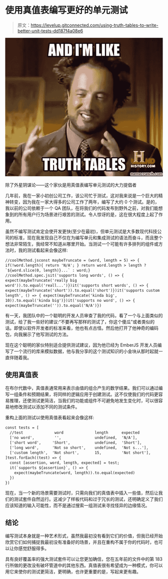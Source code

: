 # 使用真值表编写更好的单元测试

> 原文：<https://levelup.gitconnected.com/using-truth-tables-to-write-better-unit-tests-dd187f4a08e6>

![](img/4f3550b908eefb78c58ee7a703ffaf8f.png)

除了外星阴谋论——这个家伙是用真值表编写单元测试的大力提倡者

几年前，我在一家小初创公司工作，该公司忙于测试，这对我来说是一个巨大的精神转变，因为我在一家大得多的公司工作了两年，编写了大约 0 个测试。是的，我以前的公司依赖于一个 QA 团队，在将我们的代码发布到野外之前，对我们能想象到的所有用户行为场景进行艰苦的测试。令人惊讶的是，这在很大程度上起了作用。

虽然不编写测试肯定会使开发更快(至少在最初)，但单元测试是大多数现代科技公司的标准，现在我发现自己不仅在为编写单元和集成测试的语法而奋斗，而且整个想法非常陌生，我经常不知道从哪里开始。当测试一个可能有许多排列的组件或方法时，我的测试看起来会像这样:

```
//coolMethod.jsconst maybeTruncate = (word, length = 5) => { if(!word.length){ return 'N/A'; } return word.length > length ? `${word.slice(0, length)}...` : word;} //coolMethod.spec.jsit('supports long words', () => { expect(maybeTruncate('really big word')).to.equal('reall...')})it('supports short words', () => { expect(maybeTruncate('short')).to.equal('short')})it('supports custom length', () => { expect(maybeTruncate('kinda big', 10)).to.equal('kinda big')})it('supports no word', () => { expect(maybeTruncate('')).to.equal('N/A')})
```

有一天，我团队中的一个聪明的开发人员审查了我的代码，看了一个与上面类似的测试，给了我一些好的建议:“不要再写那样的测试了，你这个傻瓜”或者类似的话。即使以软件开发者的标准来看，他也有点古怪。然后他打开了他神奇的编码包，向我展示了他写测试的方法。

现在这个聪明的家伙特别适合提供测试建议，因为他已经为 EmberJS 开发人员编写了一个流行的库来模拟数据，他与我分享的这个测试知识的小金块从那时起就一直伴随着我。

## 使用真值表

在布尔代数中，真值表通常用来表示由值的组合产生的数学结果。我们可以通过编写一组条件和预期结果，将同样的逻辑应用于创建测试。这不仅使我们的代码更容易推理，还使测试更简洁，当我们的功能或组件不可避免地发生变化时，可以很容易地修改测试以添加不同的测试条件。

重构上面的测试以使用真值表看起来会像这样:

```
const tests = [
  //test              word              length      expected
  ['no word',         '',               undefined,  'N/A'],
  ['short word',     'Short',           undefined,  'Short'],
  ['long word',      'Not so short',    undefined,  'Not s...'],
  ['custom length',  'Not short',       15,         'Not short'],
]test.forEach((test) => {
  const [assertion, word, length, expected] = test;  
  it(`supports ${assertion}`, () => {
    expect(maybeTruncate(word, length)).to.equal(expected)
  })
})
```

现在，当一个新的场景需要测试时，只需向我们的真值表中插入一些值，然后让我们的测试套件自然运行。这减少了样板代码和过于冗长的测试，还明确定义了我们应该知道的输入可能性，而不是通过搜索一组测试来寻找怪异的边缘情况。

## 结论

编写测试本身就是一种艺术形式，虽然我最初没有看到它们的价值，但我已经开始欣赏它们如何捕捉我最初没有准备好的场景，并且在重构不属于你的代码时，也可以让你感觉舒服得多。

具有良好覆盖率的强大测试套件可以让您更加确信，您在五年前的文件中的第 183 行所做的更改没有破坏管道中的其他东西。真值表很有希望成为一种模式，你可以用它来使你的测试更简洁，更明确，也许更重要的是，写起来更有趣。
